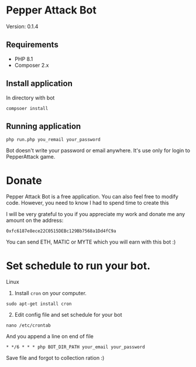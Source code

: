 # Pepper Attack Bot

Version: 0.1.4

## Requirements

- PHP 8.1
- Composer 2.x

## Install application

In directory with bot
```shell
compsoer install
```

## Running application

```shell
php run.php you_remail your_password
```

Bot doesn't write your password or email anywhere. It's use only for login to PepperAttack game.

# Donate

Pepper Attack Bot is a free application. You can also feel free to modify code.
However, you need to know I had to spend time to create this

I will be very grateful to you if you appreciate my work and donate me any amount on the address:
```
0xfc6187e8ece22C0515DEBc129Bb7568a1Dd4fC9a
```
You can send ETH, MATIC or MYTE which you will earn with this bot :)


# Set schedule to run your bot.

Linux 
1. Install `cron` on your computer.
```shell
sudo apt-get install cron
```

2. Edit config file and set schedule for your bot
```shell
nano /etc/crontab
```

And you append a line on end of file
```shell
* */6 * * * php BOT_DIR_PATH your_email your_password
```

Save file and forgot to collection ration :)
